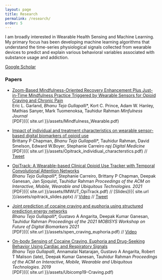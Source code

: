 ```yaml
---
layout: page
title: Research
permalink: /research/
order: 5
---
```


I am broadly interested in Wearable Health Sensing and Machine Learning. My primary focus has been developing machine learning algorithms that understand the time-series physiological signals collected from wearable devices to predict and explain various behavioral variables associated with substance usage and addiction.

[Google Scholar](https://scholar.google.com/citations?user=Jfoac8IAAAAJ&hl=en)

### Papers

* [Zoom-Based Mindfulness-Oriented Recovery Enhancement Plus Just-in-Time Mindfulness Practice Triggered by Wearable Sensors for Opioid Craving and Chronic Pain](https://link.springer.com/article/10.1007/s12671-023-02137-0)  
Eric L. Garland, <i>Bhanu Teja Gullapalli</i>\*, Kort C. Prince, Adam W. Hanley, Mathias Sanyer, Mark Tuomenoksa, Tauhidur Rahman
*Minfulness Journal*       
[PDF]({{ site.url }}/assets/Mindfulness_Wearable.pdf) 

* [Impact of individual and treatment characteristics on wearable sensor-based digital biomarkers of opioid use](https://www.nature.com/articles/s41746-022-00664-z)  
 Brittany P Chapman, <i>Bhanu Teja Gullapalli</i>\*,  Tauhidur Rahman, David Smelson, Edward W.Boyer, Stephanie Carreiro
*npj Digital Medicine*       
[PDF]({{ site.url }}/assets/Opitrack_individiual_characterstics.pdf) // [Tweet](https://x.com/ToxInnovation/status/1562127046750486529?s=20)

* [OpiTrack: A Wearable-based Clinical Opioid Use Tracker with Temporal Convolutional Attention Networks](https://doi.org/10.1145/3478107)  
 <i>Bhanu Teja Gullapalli</i>\*, 
Stephanie Carreiro, Brittany P Chapman, Deepak Ganesan, Jan Sjoquist, Tauhidur Rahman
*Proceedings of the ACM on Interactive, Mobile, Wearable and Ubiquitous Technologies. 2021*       
[PDF]({{ site.url }}/assets/IMWUT_OpiTrack.pdf) // [Slides]({{ site.url }}/assets/opitrack_slides.pptx) // [Video](https://www.youtube.com/watch?v=zo2sz6DhK84&ab_channel=MOSAICLabUCSD) // [Tweet](https://x.com/BhanuGullapalli/status/1425200363053985792?s=20)

* [Joint prediction of cocaine craving and euphoria using structured prediction energy networks](https://dl.acm.org/doi/abs/10.1145/3469266.3469881)  
 <i>Bhanu Teja Gullapalli</i>\*, 
Gustavo A Angarita, Deepak Kumar Ganesan, Tauhidur Rahman
*Proceedings of the 2021 MOBISYS Workshop on Future of Digital Biomarkers 2021*    
[PDF]({{ site.url }}/assets/spen_craving_euphoria.pdf) // [Video](https://www.youtube.com/watch?v=GWDFOkj6gU0&ab_channel=ACMSIGMOBILEONLINE)

* [On-body Sensing of Cocaine Craving, Euphoria and Drug-Seeking Behavior Using Cardiac and Respiratory Signals](https://dl.acm.org/doi/10.1145/3328917)  
*Bhanu Teja Gullapalli*, Annamalai Natarajan, Gustavo A Angarita, Robert T Malison (late), Deepak Kumar Ganesan, Tauhidur Rahman 
*Proceedings of the ACM on Interactive, Mobile, Wearable and Ubiquitous Technologies. 2019*   
[PDF]({{ site.url }}/assets/Ubicomp19-Craving.pdf) 



<!-- **Main Collaborators** (in order of publication date): [Karen Livescu](https://ttic.uchicago.edu/~klivescu), [Kevin Gimpel](https://ttic.uchicago.edu/~kgimpel), [Liang Lu](https://ttic.uchicago.edu/~llu), [Shubham Toshniwal](https://ttic.uchicago.edu/~shtoshni), [Preethi Jyothi](https://www.cse.iitb.ac.in/~pjyothi), [Mohit Iyyer](https://people.cs.umass.edu/~miyyer/), [Purva Tendulkar](http://purvaten.github.io/), [Ramprasaath R. Selvaraju](https://ramprs.github.io/), [Devi Parikh](https://www.cc.gatech.edu/~parikh/), [Nader Akoury](https://people.cs.umass.edu/~nsa/), [Gaurav Singh Tomar](https://scholar.google.com/citations?user=p1SDN0oAAAAJ&hl=en), [Ankur P. Parikh](https://www.cs.cmu.edu/~apparikh/publications.html), [Nicolas Papernot](https://www.papernot.fr/), [John Wieting](https://www.cs.cmu.edu/~jwieting), [Aurko Roy](https://sites.google.com/site/royaurko/), [Simeng Sun](https://people.cs.umass.edu/~simengsun/), [Deepak Nathani](https://deepakn97.github.io/), [Xavier Garcia](https://scholar.google.com/citations?user=Y2Hio6MAAAAJ&hl=en), [Bidisha Samanta](https://sites.google.com/view/bidisha-samanta), [Partha Talukdar](https://talukdar.net/), [Yapei Chang](https://lilakk.github.io/), [Katherine Thai](https://katherinethai.github.io/), [Ankita Gupta](https://ankitaiisc.github.io/), [Welong Zhao](https://www.linkedin.com/in/wenlong-zhao/), [Jack Merullo](https://www.linkedin.com/in/jack-merullo-5215a4193), [Marzena Karpinska](https://marzenakrp.github.io), [Yixiao Song](https://yixiao-song.github.io), [Pradeep Dasigi](https://pdasigi.github.io/), [Arman Cohan](https://armancohan.com/), [Kyle Lo](https://kyleclo.github.io/) -->

 

